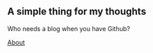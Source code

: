 ## A simple thing for my thoughts

Who needs a blog when you have Github?

[About](https://ultraloveninja.github.io/writing-stuff/about) 

